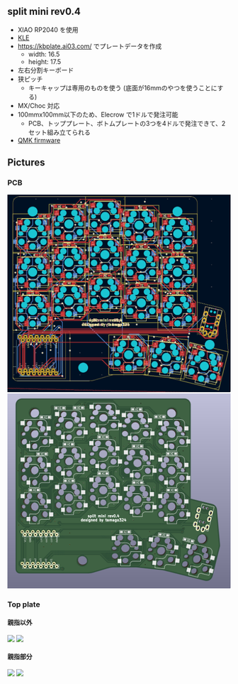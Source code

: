 ## split mini rev0.4

* XIAO RP2040 を使用
* [KLE]()
* https://kbplate.ai03.com/ でプレートデータを作成
  * width: 16.5
  * height: 17.5
* 左右分割キーボード
* 狭ピッチ
  * キーキャップは専用のものを使う (底面が16mmのやつを使うことにする)
* MX/Choc 対応
* 100mmx100mm以下のため、Elecrow で1ドルで発注可能
  * PCB、トッププレート、ボトムプレートの3つを4ドルで発注できて、2セット組み立てられる
* [QMK firmware](https://github.com/tamago324/qmk_firmware/tree/tamago324/keyboards/tamago324/splitmini)


## Pictures

### PCB

![](images/pcb.png)
![](images/pcb__3d.png)

### Top plate

#### 親指以外

![](images/top1.png)
![](images/top1__3d.png)


#### 親指部分

![](images/top2.png)
![](images/top2__3d.png)




